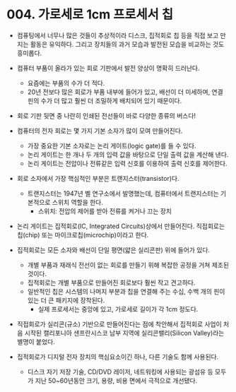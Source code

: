 # 004. 가로세로 1cm 프로세서 칩

- 컴퓨팅에서 너무나 많은 것들이 추상적이라 디스크, 집적회로 칩 등을 직접 보고 만지는 활동은 유익하다. 그리고 장치들의 과거 모습과 발전된 모습을 비교하는 것도 흥미롭다.

- 컴퓨터 부품이 올라가 있는 회로 기판에서 발전 양상이 명확히 드러난다.

  - 요즘에는 부품의 수가 더 적다.
  - 20년 전보다 많은 회로가 부품 내부에 들어가 있고, 배선이 더 미세하며, 연결 핀의 수가 더 많고 훨씬 더 조밀하게 배치되어 있기 때문이다.

- 회로 기판 뒷면 중 나란히 인쇄된 전선들이 바로 다양한 종류의 버스다!

- 컴퓨터의 전자 회로는 몇 가지 기본 소자가 많이 모여 만들어진다.

  - 가장 중요한 기본 소자로는 논리 게이트(logic gate)를 들 수 있다.
  - 논리 게이트는 한 개나 두 개의 입력 값을 바탕으로 단일 출력 값을 계산해 낸다.
  - 논리 게이트는 전압이나 전류같은 입력 신호를 이용하여 출력 신호를 제어한다.

- 회로 소자에서 가장 핵심적인 부분은 트랜지스터(transistor)다.

  - 트랜지스터는 1947년 벨 연구소에서 발명했는데, 컴퓨터에서 트랜지스터는 기본적으로 스위치 역할을 한다.
    - 스위치: 전압의 제어를 받아 전류를 켜거나 끄는 장치

- 논리 게이트는 집적회로(IC, Integrated Circuits)상에서 만들어진다. 직접회로는 칩(chip) 또는 마이크로칩(microchip)이라고 한다.

- 집적회로는 모든 소자와 배선이 단일 평면(얇은 실리콘판) 위에 들어가 있다.

  - 개별 부품과 재래식 전선이 없는 회로를 만들기 위해 복잡한 공정을 거쳐 제조된 것이다.
  - 집적회로는 개별 부품으로 만들어진 회로보다 훨씬 작고 견고하다.
  - 일반적인 칩은 시스템의 나머지 부분과 칩을 연결해 주는 수십, 수백 개의 핀이 있는 더 큰 패키지에 장착된다.
    - 실제 프로세서는 중앙에 있고, 가로세로 길이가 각 1cm 정도다.

- 직접회로가 실리콘(규소) 기반으로 만들어진다는 점에 착안해서 집적회로 사업이 처음 시작된 캘리포니아 샌프란시스코 남부 지역에 실리콘밸리(Silicon Valley)라는 별명이 붙었다.

- 집적회로가 디지털 전자 장치의 핵심요소이긴 하나, 다른 기술도 함께 사용된다.
  - 디스크 자기 저장 기술, CD/DVD 레이저, 네트워킹에 사용되는 광섬유 등 모두가 지난 50~60년동안 크기, 용량, 비용 면에서 극적으로 개선됐다.
